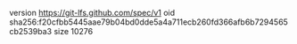 version https://git-lfs.github.com/spec/v1
oid sha256:f20cfbb5445aae79b04bd0dde5a4a711ecb260fd366afb6b7294565cb2539ba3
size 10276
